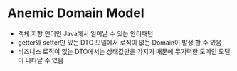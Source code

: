 # Anemic Domain Model

* 객체 지향 언어인 Java에서 일어날 수 있는 안티패턴
* getter와 setter만 있는 DTO 모델에서 로직이 없는 Domain이 발생 할 수 있음
* 비즈니스 로직이 없는 DTO에서는 상태값만을 가지기 때문에 무기력한 도메인 모델이 나타날 수 있음

